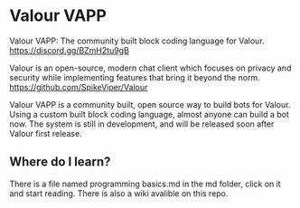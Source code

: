 # Valour VAPP
Valour VAPP: The community built block coding language for Valour. https://discord.gg/BZmH2tu9gB

Valour is an open-source, modern chat client which focuses on privacy and security while implementing features that bring it beyond the norm.
https://github.com/SpikeViper/Valour

Valour VAPP is a community built, open source way to build bots for Valour. Using a custom built block coding language, almost anyone can build a bot now. The system is still in development, and will be released soon after Valour first release.

## Where do I learn?
There is a file named programming basics.md in the md folder, click on it and start reading. There is also a wiki avalible on this repo.
